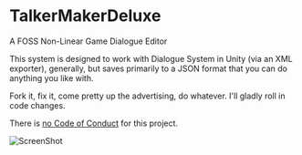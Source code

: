 # TalkerMakerDeluxe
A FOSS Non-Linear Game Dialogue Editor

This system is designed to work with Dialogue System in Unity (via an XML exporter), generally, but saves primarily to a JSON format that you can do anything you like with.

Fork it, fix it, come pretty up the advertising, do whatever. I'll gladly roll in code changes.

There is [no Code of Conduct](https://github.com/domgetter/NCoC) for this project.

![ScreenShot](http://i.imgur.com/1r34mVb.png)
